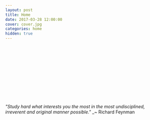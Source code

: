 ```yaml
---
layout: post
title: Home
date: 2017-03-28 12:00:00
cover: cover.jpg
categories: home
hidden: true
---
```


<html>
<br><br>
<br><br>
<br><br>
<br><br>
<br><br>
</html>

_"Study hard what interests you the most in the most undisciplined, irreverent and original manner possible."_
_~ Richard Feynman
